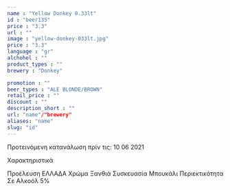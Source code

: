 ```yaml
---
name : "Yellow Donkey 0.33lt"
id : "beer135"
price : "3.3"
url : ""
image : "yellow-donkey-033lt.jpg"
price : "3.3"
language : "gr"
alchohol : ""
product_types : ""
brewery : "Donkey"

promotion : ""
beer_types : "ALE BLONDE/BROWN"
retail_price : ""
discount : ""
description_short : ""
url: "name"/"brewery"
aliases: "name"
slug: "id"
---
```


Προτεινόμενη κατανάλωση πρίν τις: 10 06 2021

Χαρακτηριστικά

Προέλευση
ΕΛΛΑΔΑ
Χρώμα
Ξανθιά
Συσκευασία
Μπουκάλι
Περιεκτικότητα Σε Αλκοόλ
5%